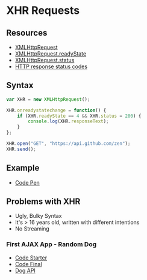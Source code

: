 # XHR Requests

## Resources

- [XMLHttpRequest](https://developer.mozilla.org/en-US/docs/Web/API/XMLHttpRequest)
- [XMLHttpRequest.readyState](https://developer.mozilla.org/en-US/docs/Web/API/XMLHttpRequest/readyState)
- [XMLHttpRequest.status](https://developer.mozilla.org/en-US/docs/Web/API/XMLHttpRequest/status)
- [HTTP response status codes](https://developer.mozilla.org/en-US/docs/Web/HTTP/Status)

## Syntax

```javascript
var XHR = new XMLHttpRequest();

XHR.onreadystatechange = function() {
    if (XHR.readyState == 4 && XHR.status = 200) {
        console.log(XHR.responseText);
    }
};

XHR.open("GET", "https://api.github.com/zen");
XHR.send();
```

## Example

- [Code Pen](https://codepen.io/neenjaw/pen/rvQwBN?editors=0010#0)

## Problems with XHR

- Ugly, Bulky Syntax
- It's > 16 years old, written with different intentions
- No Streaming

### First AJAX App - Random Dog

- [Code Starter](https://codepen.io/Colt/pen/MvbLdo)
- [Code Final](https://codepen.io/Colt/pen/PKbVxM)
- [Dog API](https://dog.ceo/api/breeds/image/random)